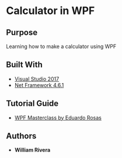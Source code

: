 # Calculator in WPF

## Purpose

Learning how to make a calculator using WPF

## Built With

* [Visual Studio 2017](https://visualstudio.microsoft.com/)
* [Net Framework 4.6.1](https://www.microsoft.com/net/download/)

## Tutorial Guide

* [WPF Masterclass by Eduardo Rosas](https://www.udemy.com/windows-presentation-foundation-masterclass/)

## Authors

* **William Rivera**

